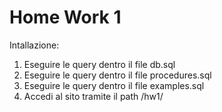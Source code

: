 # Home Work 1

Intallazione:

1.  Eseguire le query dentro il file db.sql
2.  Eseguire le query dentro il file procedures.sql
3.  Eseguire le query dentro il file examples.sql
4.  Accedi al sito tramite il path /hw1/
